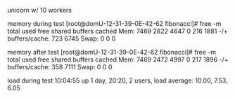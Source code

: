 unicorn w/ 10 workers

memory during test
[root@domU-12-31-39-0E-42-62 fibonacci]# free -m
             total       used       free     shared    buffers     cached
Mem:          7469       2822       4647          0        216       1881
-/+ buffers/cache:        723       6745
Swap:            0          0          0

memory after test
[root@domU-12-31-39-0E-42-62 fibonacci]# free -m
             total       used       free     shared    buffers     cached
Mem:          7469       2472       4997          0        217       1896
-/+ buffers/cache:        358       7111
Swap:            0          0          0

load during test
 10:04:55 up 1 day, 20:20,  2 users,  load average: 10.00, 7.53, 6.05
